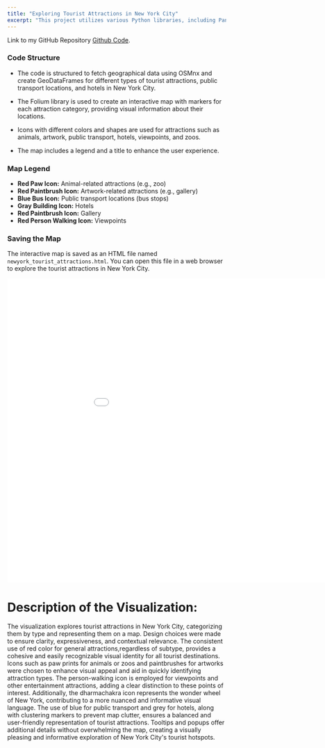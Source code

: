 ```yaml
---
title: "Exploring Tourist Attractions in New York City"
excerpt: "This project utilizes various Python libraries, including Pandas, Altair, Geopandas, OSMnx, Folium, and others, to visualize and explore tourist attractions in New York City. The map includes markers for different types of attractions, public transport locations, and hotels."
---
```

Link to my GitHub Repository [Github Code](https://github.com/Likhitha-Veganti/data-science-projects/tree/main/New%20York%20Tourist%20Attractions%20Map%20Visualization).

### Code Structure
- The code is structured to fetch geographical data using OSMnx and create GeoDataFrames for different types of tourist attractions, public transport locations, and hotels in New York City.

- The Folium library is used to create an interactive map with markers for each attraction category, providing visual information about their locations.

- Icons with different colors and shapes are used for attractions such as animals, artwork, public transport, hotels, viewpoints, and zoos.

- The map includes a legend and a title to enhance the user experience.

### Map Legend
- **Red Paw Icon:** Animal-related attractions (e.g., zoo)
- **Red Paintbrush Icon:** Artwork-related attractions (e.g., gallery)
- **Blue Bus Icon:** Public transport locations (bus stops)
- **Gray Building Icon:** Hotels
- **Red Paintbrush Icon:** Gallery
- **Red Person Walking Icon:** Viewpoints

### Saving the Map
The interactive map is saved as an HTML file named `newyork_tourist_attractions.html`. You can open this file in a web browser to explore the tourist attractions in New York City.

<iframe src="/files/" width="1000" height="700" frameborder="0"></iframe>

# Description of the Visualization:
The visualization explores tourist attractions in New York City, categorizing them by type and representing them on a map. Design choices were made to ensure clarity, expressiveness, and contextual relevance. The consistent use of red color for general attractions,regardless of subtype, provides a cohesive and easily recognizable visual identity for all tourist destinations. Icons such as paw prints for animals or zoos and paintbrushes for artworks were chosen to enhance visual appeal and aid in quickly identifying attraction types. The person-walking icon is employed for viewpoints and other entertainment attractions, adding a clear distinction to these points of interest. Additionally, the dharmachakra icon represents the wonder wheel of New York, contributing to a more nuanced and informative visual language. The use of blue for public transport and grey for hotels, along with clustering markers to prevent map clutter, ensures a balanced and user-friendly representation of tourist attractions. Tooltips and popups offer additional details without overwhelming the map, creating a visually pleasing and informative exploration of New York City's tourist hotspots.
